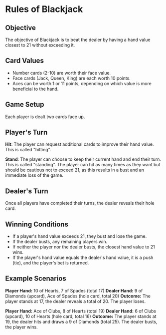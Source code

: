 # Rules of Blackjack

<h2>Objective</h2>
The objective of Blackjack is to beat the dealer by having a hand value closest to 21 without exceeding it.

<h2>Card Values</h2>

<ul>
<li>Number cards (2-10) are worth their face value.</li>

<li>Face cards (Jack, Queen, King) are each worth 10 points.</li>

<li>Aces can be worth 1 or 11 points, depending on which value is more beneficial to the hand.</li>
</ul>

<h2>Game Setup</h2>
Each player is dealt two cards face up.

<h2>Player's Turn</h2>

<b>Hit</b>: The player can request additional cards to improve their hand value. This is called "hitting".

<b>Stand</b>: The player can choose to keep their current hand and end their turn. This is called "standing".
The player can hit as many times as they want but should be cautious not to exceed 21, as this results in a bust and an immediate loss of the game.

<h2>Dealer's Turn</h2>

Once all players have completed their turns, the dealer reveals their hole card.

<h2>Winning Conditions</h2>

<ul>
<li>If a player's hand value exceeds 21, they bust and lose the game.</li>

<li>If the dealer busts, any remaining players win.</li>

<li>If neither the player nor the dealer busts, the closest hand value to 21 wins.</li>

<li>If the player's hand value equals the dealer's hand value, it is a push (tie), and the player's bet is returned.</li>
</ul>

<h2>Example Scenarios</h2>
<b>Player Hand:</b> 10 of Hearts, 7 of Spades (total 17)
<b>Dealer Hand:</b> 9 of Diamonds (upcard), Ace of Spades (hole card, total 20)
<b>Outcome:</b> The player stands at 17, the dealer reveals a total of 20. The player loses.

<b>Player Hand:</b> Ace of Clubs, 8 of Hearts (total 19)
<b>Dealer Hand:</b> 6 of Clubs (upcard), 10 of Hearts (hole card, total 16)
<b>Outcome:</b> The player stands at 19, the dealer hits and draws a 9 of Diamonds (total 25). The dealer busts, the player wins.